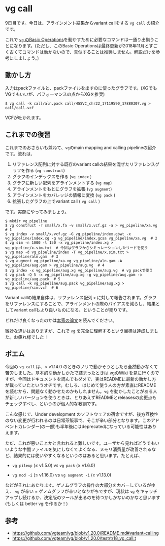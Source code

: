 # vg call

9日目です。今日は、アラインメント結果からvariant callをする `vg call` の紹介です。

これで [`vg` のBasic Operations](https://github.com/vgteam/vg/wiki/Basic-Operations)を動かすために必要なコマンドは一通り出揃うことになります。(ただし、このBasic Operationsは最終更新が2018年11月とすごく古くてコマンドは動かないので、真似することは推奨しません。解説だけを参考にしましょう。)



## 動かし方

入力はpackファイルと、packファイルを出すのに使ったグラフです。(XGでもVGでもいいが、パフォーマンスの点からXGを推奨)

```shell
$ vg call -k call/aln.pack call/HGSVC_chr22_17119590_17880307.vg > call/call.vcf
```

VCFが吐かれます。

## これまでの復習

これまでのおさらいも兼ねて、`vg`のmain mapping and calling pipelineの紹介です。流れは、

1. リファレンス配列に対する既存のvariant callの結果を混ぜたリファレンスグラフを作る (`vg construct`)
2. グラフのインデックスを作る (`vg index` )
3. グラフに新しい配列をアラインメントする (`vg map`)
4. アラインメントをもとにグラフを拡張 (`vg augment`)
5. アラインメントをカバレッジの情報に変換 (`vg pack` )
6. 拡張したグラフの上でvariant call ( `vg call` )

です。実際にやってみましょう。

```shell
$ mkdir vg_pipeline
$ vg construct -r small/x.fa -v small/x.vcf.gz -a > vg_pipeline/xa.vg  # 1
$ vg index -v small/x.vcf.gz -G vg_pipeline/index.gbwt -x vg_pipeline/index.xg -g vg_pipeline/index.gcsa vg_pipeline/xa.vg  # 2
$ vg sim -n 1000 -l 150 -x vg_pipeline/index.xg > vg_pipeline/x.sim.txt  # 今回はグラフからシミュレーションしたリードを使う
$ vg map -d vg_pipeline/index -T vg_pipeline/x.sim.txt > vg_pipeline/aln.gam  # 3
$ vg augment vg_pipeline/xa.vg vg_pipeline/aln.gam -A vg_pipeline/aug.gam > vg_pipeline/aug.vg  # 4
$ vg index -x vg_pipeline/aug.xg vg_pipeline/aug.vg  # vg packで使う
$ vg pack -Q 5 -x vg_pipeline/aug.xg -g vg_pipeline/aug.gam -o vg_pipeline/aug.pack  # 5
$ vg call -k vg_pipeline/aug.pack vg_pipeline/aug.xg > vg_pipeline/sim.vcf  # 6
```

Variant callの結果自体は、リファレンス配列 `x` に対して報告されます。グラフをリファレンスにすることで、アラインメントの際のバイアスを減らし、結果としてvariant callもより良いものになる、ということが売りです。

どれだけ良くなったのかは[本家の論文](https://www.nature.com/articles/nbt.4227)を読んでください。



微妙な違いはありますが、これで `vg` を完全に理解するという目標は達成しました。お疲れ様でした！



## ポエム

今回の `vg call` は、< v1.14.0 のときのノリで動かそうとしたら全然動かなくて苦労しました。基本的な動かしかたで詰まったときは [vgのWiki](https://github.com/vgteam/vg/wiki) を見に行くのですが、今回はドキュメントを読んでもダメで、実はREADMEに最新の動かし方が載っていたというオチです。むしろ、はじめて使う人の方が素直にREADMEを読むから、問題なく動かせたのかもしれません。`vg` を動かしたことがある人が新しいバージョンを使うときは、とりあえずREADMEとreleasesの変更点もチェックすべし、というのが個人的な教訓です。



こんな感じで、Under development のソフトウェアの宿命ですが、後方互換性のない変更が行われるのは日常茶飯事で、そこが辛い部分となります。このアドベントカレンダー(の一部)も半年後にはdeprecatedになっている可能性はありえます。

ただ、これが悪いことかと言われると難しいです。ユーザから見ればどうでもいいような中間ファイルを気にしなくてよくなる、メモリ消費量が改善されるなど、結果的には使いやすくなるというのはあると思います。たとえば、

* `vg pileup` (≤ v1.5.0) vs `vg pack` (≥ v1.6.0)

* `vg mod -i` (≤ v1.16.0) vs `vg augment -i` (≥ v1.13.0)

などがそれにあたります。ゲノムグラフの操作の大部分をカバーしているがゆえ、 `vg` が辛い = ゲノムグラフが辛いとなりがちですが、現状は `vg` をキャッチアップし続けるか、決定版のツールが出るのを待つかしかないのかなと思います (もしくは better vg を作るか！)



## 参考

* https://github.com/vgteam/vg/blob/v1.20.0/README.md#variant-calling
* https://github.com/vgteam/vg/blob/v1.20.0/test/t/18_vg_call.t

